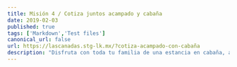 ```yaml
---
title: Misión 4 / Cotiza juntos acampado y cabaña
date: 2019-02-03
published: true
tags: ['Markdown','Test files']
canonical_url: false
url: https://lascanadas.stg-lk.mx/?cotiza-acampado-con-cabaña
description: "Disfruta con toda tu familia de una estancia en cabaña, agrégalo a tu carrito."
---
```


